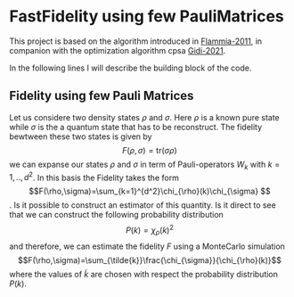 # FastFidelity using few PauliMatrices 

This project is based on the algorithm introduced in [Flammia-2011](http://dx.doi.org/10.1103/PhysRevLett.106.230501), in companion with the optimization algorithm cpsa [Gidi-2021]().

In the following lines I will describe the building block of the code.
## Fidelity using few Pauli Matrices
Let us considere two density states $\rho$ and $\sigma$. Here $\rho$ is a known pure state while $\sigma$ is the a quantum state that has to be reconstruct. The fidelity bewtween these two states is given by
$$F(\rho,\sigma)=\mathrm{tr}(\sigma\rho) $$
we can expanse our states $\rho$ and $\sigma$ in term of Pauli-operators $W_{k}$ with $k=1,..,d^2$. In this basis the Fidelity takes the form
$$F(\rho,\sigma)=\sum_{k=1}^{d^2}\chi_{\rho}(k)\chi_{\sigma} $$.
Is it possible to construct an estimator of this quantity. Is it direct to see that we can construct the following probability distribution 
$$ P(k)=\chi_{\rho}(k)^2 $$
and therefore, we can estimate the fidelity $F$ using a MonteCarlo simulation
$$F(\rho,\sigma)=\sum_{\tilde{k}}\frac{\chi_{\sigma}}{\chi_{\rho}(k)}$$ 
where the values of $\tilde{k}$ are chosen with respect the probability distribution $P(k)$.
